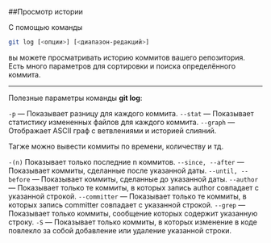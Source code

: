 ##Просмотр истории

С помощью команды
```Bash
git log [<опции>] [<диапазон-редакций>]
```
вы можете просматривать историю коммитов вашего репозитория. Есть много параметров для сортировки и поиска определённого коммита.

---
Полезные параметры команды **git log**:

`-p` — Показывает разницу для каждого коммита.
`--stat` — Показывает статистику измененных файлов для каждого коммита.
`--graph` — Отображает ASCII граф с ветвлениями и историей слияний.

Тагже можно вывести коммиты по времени, количеству и тд.

`-(n)` Показывает только последние n коммитов.
`--since, --after` — Показывает коммиты, сделанные после указанной даты.
`--until, --before` — Показывает коммиты, сделанные до указанной даты.
`--author` — Показывает только те коммиты, в которых запись author совпадает с указанной строкой.
`--committer` — Показывает только те коммиты, в которых запись committer совпадает с указанной строкой.
`--grep` — Показывает только коммиты, сообщение которых содержит указанную строку.
`-S` — Показывает только коммиты, в которых изменение в коде повлекло за собой добавление или удаление указанной строки.